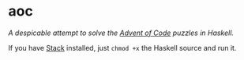 # aoc
*A despicable attempt to solve the [Advent of Code](http://adventofcode.com/)
puzzles in Haskell.*

If you have [Stack](https://haskellstack.org) installed, just `chmod +x` the
Haskell source and run it.
